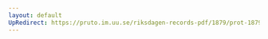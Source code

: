 ```yaml
---
layout: default
UpRedirect: https://pruto.im.uu.se/riksdagen-records-pdf/1879/prot-1879--ak--013/prot-1879--ak--013_001.pdf
---
```

